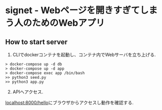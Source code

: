 # signet - Webページを開きすぎてしまう人のためのWebアプリ

## How to start server 

1. CLIでdockerコンテナを起動し、コンテナ内でWebサーバを立ち上げる.

```
> docker-compose up -d db
> docker-compose up -d app
> docker-compose exec app /bin/bash
>> python3 seed.py
>> python3 app.py
```

2. APIへアクセス.

[localhost:8000/hello](http://localhost:8000/hello)にブラウザからアクセスし動作を確認する.
